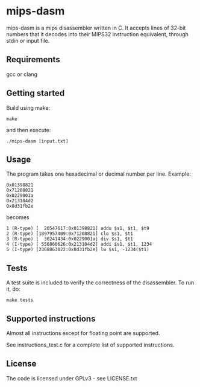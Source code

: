 # mips-dasm
mips-dasm is a mips disassembler written in C. It accepts lines of 32-bit numbers
that it decodes into their MIPS32 instruction equivalent, through stdin or input file.

## Requirements
gcc or clang

## Getting started
Build using make:

    make


and then execute:

    ./mips-dasm [input.txt]

## Usage
The program takes one hexadecimal or decimal number per line. Example:

    0x01398821
    0x71208821
    0x0229001a
    0x213104d2
    0x8d31fb2e

becomes

    1 (R-type) [  20547617:0x01398821] addu $s1, $t1, $t9
    2 (R-type) [1897957409:0x71208821] clo $s1, $t1
    3 (R-type) [  36241434:0x0229001a] div $s1, $t1
    4 (I-type) [ 556860626:0x213104d2] addi $s1, $t1, 1234
    5 (I-type) [2368863022:0x8d31fb2e] lw $s1, -1234($t1)

## Tests
A test suite is included to verify the correctness of the disassembler.
To run it, do:

    make tests

## Supported instructions
Almost all instructions except for floating point are supported.

See instructions_test.c for a complete list of supported instructions.

## License
The code is licensed under GPLv3 - see LICENSE.txt
